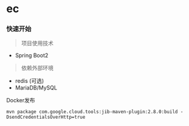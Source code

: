 # ec

### 快速开始
> 项目使用技术
- Spring Boot2
> 依赖外部环境
- redis (可选)
- MariaDB/MySQL


Docker发布


    mvn package com.google.cloud.tools:jib-maven-plugin:2.8.0:build -DsendCredentialsOverHttp=true
